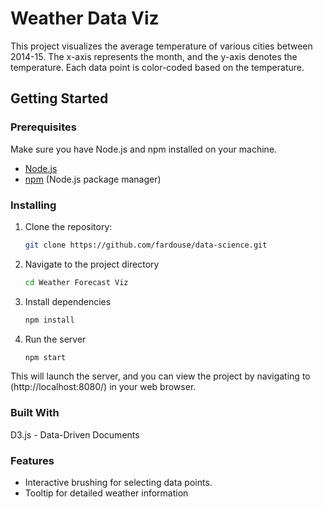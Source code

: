 # Weather Data Viz

This project visualizes the average temperature of various cities between 2014-15.
The x-axis represents the month, and the y-axis denotes the temperature. Each data 
point is color-coded based on the temperature.

## Getting Started

### Prerequisites

Make sure you have Node.js and npm installed on your machine.

- [Node.js](https://nodejs.org/)
- [npm](https://www.npmjs.com/) (Node.js package manager)

### Installing

1. Clone the repository:

   ```bash
   git clone https://github.com/fardouse/data-science.git

2. Navigate to the project directory
   
   ```bash
   cd Weather Forecast Viz

3. Install dependencies
   
   ```bash
   npm install

4. Run the server
   
   ```bash
   npm start

This will launch the server, and you can view the project by navigating to (http://localhost:8080/) in your web browser.

### Built With
D3.js - Data-Driven Documents


### Features
* Interactive brushing for selecting data points.
* Tooltip for detailed weather information
